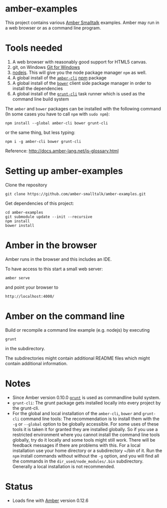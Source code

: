 amber-examples
==============

This project contains various [Amber Smalltalk](http://amber-lang.net/)  examples. Amber may run in a web browser or as a command line program.


Tools needed
=============

1. A web browser with reasonably good support for HTML5 canvas.
2. git, on Windows [Git for Windows](http://msysgit.github.com/)
3. [nodejs](http://www.nodejs.org/). This will give you the node package manager `npm` as well.
4. A global install of the [`amber-cli`](http://amber-lang.net/) [npm](http://npmjs.org/) package
5. A global install of the [`bower`](http://bower.io/) client side package manager in order to install the dependencies
6. A global install of the [`grunt-cli`](http://gruntjs.com/) task runner which is used as the command line build system 

The `amber` and `bower` packages can be installed with the following command (In some cases you have to call `npm` with `sudo npm`):

    npm install --global amber-cli bower grunt-cli

or the same thing, but less typing:

    npm i -g amber-cli bower grunt-cli
    

Reference: http://docs.amber-lang.net/js-glossary.html


Setting up amber-examples 
==========================

Clone the repository 

    git clone https://github.com/amber-smalltalk/amber-examples.git

Get dependencies of this project:

    cd amber-examples 
    git submodule update --init --recursive
    npm install
    bower install


Amber in the browser  
==========================

Amber runs in the browser and this includes an IDE. 

To have access to this start a small web server:

`amber serve`

and point your browser to

`http://localhost:4000/`


Amber on the command line 
====================================================


Build or recompile a command line example  (e.g. nodejs) by executing 

`grunt`

in the subdirectory.

The subdirectories might contain additional README files which might contain additional information.


Notes
=====

- Since Amber version 0.10.0 [`grunt`](http://gruntjs.com/) is used as commandline build system.
- `grunt-cli`: The grunt package gets installed locally into every project by the grunt-cli.
- For the global and local installation of the `amber-cli`, `bower` and `grunt-cli` command line tools: The recommendation is to install them with the `-g` or `--global` option to be globally accessible. For some uses of these tools it is  taken it for granted they are installed globally.  So if you use a restricted environment where you  cannot install the command line tools globally, try do it locally and some tools might still work. There will be feedback messages if there are problems with this. For a local installation use your home directory or a subdirectory ~/bin of it. Run the  `npm` install commands without without the `-g` option, and you will find all the commands in the `dir_used/node_modules/.bin` subdirectory. Generally a local installation is not recommended.


Status
======

- Loads fine with [Amber](https://github.com/amber-smalltalk) version 0.12.6
